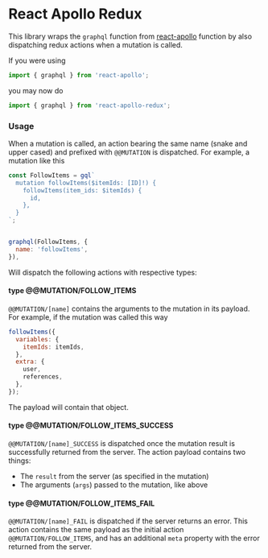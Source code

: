 # React Apollo Redux

This library wraps the `graphql` function from [react-apollo](https://github.com/apollographql/react-apollo) function by also dispatching redux actions when a mutation is called.

If you were using
```js
import { graphql } from 'react-apollo';
```
you may now do
```js
import { graphql } from 'react-apollo-redux';
```

### Usage

When a mutation is called, an action bearing the same name (snake and upper cased) and prefixed with `@@MUTATION` is dispatched. For example, a mutation like this
```js
const FollowItems = gql`
  mutation followItems($itemIds: [ID]!) {
    followItems(item_ids: $itemIds) {
      id,
    },
  }
`;


graphql(FollowItems, {
  name: 'followItems',
}),
```
Will dispatch the following actions with respective types:

#### type @@MUTATION/FOLLOW_ITEMS
`@@MUTATION/[name]` contains the arguments to the mutation in its payload. For example, if the mutation was called this way
```js
followItems({
  variables: {
    itemIds: itemIds,
  },
  extra: {
    user,
    references,
  },
});
```
The payload will contain that object.

#### type @@MUTATION/FOLLOW_ITEMS_SUCCESS
`@@MUTATION/[name]_SUCCESS` is dispatched once the mutation result is successfully returned from the server. The action payload contains two things:
- The `result` from the server (as specified in the mutation)
- The arguments (`args`) passed to the mutation, like above


#### type @@MUTATION/FOLLOW_ITEMS_FAIL
`@@MUTATION/[name]_FAIL` is dispatched if the server returns an error. This action contains the same payload as the initial action `@@MUTATION/FOLLOW_ITEMS`, and has an additional `meta` property with the error returned from the server.
